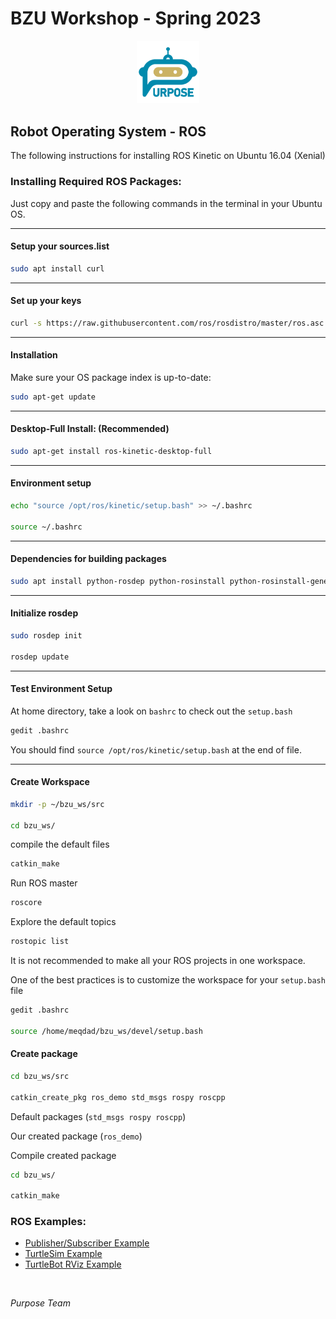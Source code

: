 # BZU Workshop - Spring 2023

<p align="center">
<picture>
  <img alt="Purpose Logo" src="../purpose_logo.png" width="20%" hight="20%" >
</picture>
</p>

## Robot Operating System - ROS

The following instructions for installing ROS Kinetic on Ubuntu 16.04 (Xenial)

### Installing Required ROS Packages:

Just copy and paste the following commands in the terminal in your Ubuntu OS.

------------

#### Setup your sources.list
```sh
sudo apt install curl
```

------------

#### Set up your keys
```sh
curl -s https://raw.githubusercontent.com/ros/rosdistro/master/ros.asc | sudo apt-key add -
```

------------

#### Installation

Make sure your OS package index is up-to-date:
```sh
sudo apt-get update
```

------------

#### Desktop-Full Install: (Recommended)
```sh
sudo apt-get install ros-kinetic-desktop-full
```

------------

#### Environment setup
```sh
echo "source /opt/ros/kinetic/setup.bash" >> ~/.bashrc

source ~/.bashrc
```

------------

#### Dependencies for building packages
```sh
sudo apt install python-rosdep python-rosinstall python-rosinstall-generator python-wstool build-essential
```

------------

#### Initialize rosdep
```sh
sudo rosdep init

rosdep update
```

------------

#### Test Environment Setup

At home directory, take a look on ```bashrc``` to check out the ```setup.bash```

```sh
gedit .bashrc
```

You should find  ```source /opt/ros/kinetic/setup.bash``` at the end of file.

------------

#### Create Workspace

```sh
mkdir -p ~/bzu_ws/src

cd bzu_ws/
```

compile the default files

```sh
catkin_make
```

Run ROS master

```sh
roscore
```

Explore the default topics

```sh
rostopic list
```

It is not recommended to make all your ROS projects in one workspace.

One of the best practices is to customize the workspace for your ```setup.bash``` file

```sh
gedit .bashrc

source /home/meqdad/bzu_ws/devel/setup.bash
```

#### Create package

```sh
cd bzu_ws/src

catkin_create_pkg ros_demo std_msgs rospy roscpp
```

Default packages (```std_msgs rospy roscpp```)

Our created package (```ros_demo```)

Compile created package

```sh
cd bzu_ws/

catkin_make
```

### ROS Examples:

<ul>
  <li><a href="pub_sub\README.md">Publisher/Subscriber Example</a></li>
  <li><a href="turtlesim\README.md">TurtleSim Example</a></li>
  <li><a href="turtlebot_rviz\README.md">TurtleBot RViz Example</a></li>
</ul>

</br>


_Purpose Team_
